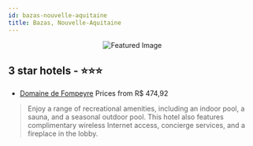```yaml
---
id: bazas-nouvelle-aquitaine
title: Bazas, Nouvelle-Aquitaine
---
```


<center><img src="https://i.travelapi.com/hotels/2000000/1820000/1811700/1811684/241c4854_z.jpg" alt="Featured Image" /></center>


##  3 star hotels - ⭐️⭐️⭐️

-    [Domaine de Fompeyre](https://us.hurb.com/hotels/bazas/domaine-de-fompeyre-JNP-JP213224?cmp=18055) Prices from R$ 474,92
   > Enjoy a range of recreational amenities, including an indoor pool, a sauna, and a seasonal outdoor pool. This hotel also features complimentary wireless Internet access, concierge services, and a fireplace in the lobby.
